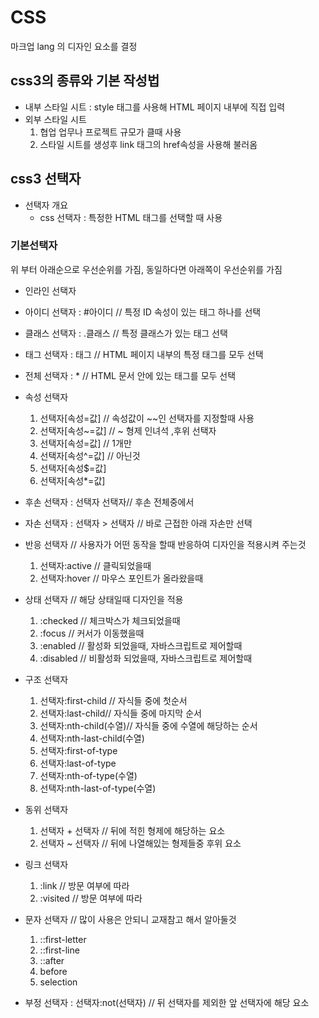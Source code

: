 # CSS

마크업 lang 의 디자인 요소를 결정

## css3의 종류와 기본 작성법

- 내부 스타일 시트 : style 태그를 사용해 HTML 페이지 내부에 직접 입력
- 외부 스타일 시트
    1. 협업 업무나 프로젝트 규모가 클때 사용
    2.  스타일 시트를 생성후 link 태그의 href속성을 사용해 불러옴

## css3 선택자

- 선택자 개요
    - css 선택자 : 특정한 HTML 태그를 선택할 때 사용

### 기본선택자

위 부터 아래순으로 우선순위를 가짐, 동일하다면 아래쪽이 우선순위를 가짐

- 인라인 선택자
- 아이디 선택자 : #아이디 // 특정 ID 속성이 있는 태그 하나를 선택
- 클래스 선택자 : .클래스 // 특정 클래스가 있는 태그 선택
- 태그 선택자 : 태그 // HTML 페이지 내부의 특정 태그를 모두 선택
- 전체 선택자 : * // HTML 문서 안에 있는 태그를 모두 선택

- 속성 선택자
    1. 선택자\[속성=값] // 속성값이 ~~인 선택자를 지정할때 사용
    2. 선택자\[속성~=값] // ~ 형제 인녀석 ,후위 선택자
    3. 선택자\[속성\=값] // 1개만
    4. 선택자\[속성^=값] // 아닌것
    5. 선택자\[속성$=값] 
    6. 선택자\[속성*=값]
- 후손 선택자 : 선택자 선택자// 후손 전체중에서
- 자손 선택자 : 선택자 > 선택자 // 바로 근접한 아래 자손만 선택
- 반응 선택자 // 사용자가 어떤 동작을 할때 반응하여 디자인을 적용시켜 주는것
    1. 선택자:active // 클릭되었을때
    2. 선택자:hover // 마우스 포인트가 올라왔을때
- 상태 선택자 // 해당 상태일때 디자인을 적용
    1. :checked // 체크박스가 체크되었을때
    2. :focus // 커서가 이동했을때 
    3. :enabled // 활성화 되었을때, 자바스크립트로 제어할때 
    4. :disabled // 비활성화 되었을때, 자바스크립트로 제어할때 
- 구조 선택자
    1. 선택자:first-child // 자식들 중에 첫순서
    2. 선택자:last-child// 자식들 중에 마지막 순서
    3. 선택자:nth-child(수열)// 자식들 중에 수열에 해당하는 순서
    4. 선택자:nth-last-child(수열)
    5. 선택자:first-of-type
    6. 선택자:last-of-type
    7. 선택자:nth-of-type(수열)
    8. 선택자:nth-last-of-type(수열)
- 동위 선택자
    1. 선택자 + 선택자 // 뒤에 적힌 형제에 해당하는 요소
    2. 선택자 ~ 선택자 // 뒤에 나열해있는 형제들중 후위 요소
- 링크 선택자
    1. :link // 방문 여부에 따라
    2. :visited // 방문 여부에 따라
- 문자 선택자 // 많이 사용은 안되니 교재참고 해서 알아둘것
    1. ::first-letter
    2. ::first-line
    3. ::after
    4. before
    5. selection
- 부정 선택자 : 선택자:not(선택자) // 뒤 선택자를 제외한 앞 선택자에 해당 요소